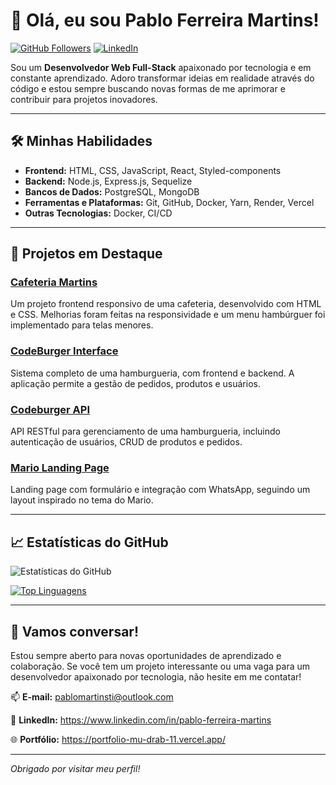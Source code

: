 # 👋 Olá, eu sou Pablo Ferreira Martins!

[![GitHub Followers](https://img.shields.io/github/followers/pablomartinsti?style=social)](https://github.com/pablomartinsti)
[![LinkedIn](https://img.shields.io/badge/LinkedIn-Connect-blue?style=social&logo=linkedin)](https://www.linkedin.com/in/pablo-ferreira-martins)

Sou um **Desenvolvedor Web Full-Stack** apaixonado por tecnologia e em constante aprendizado. Adoro transformar ideias em realidade através do código e estou sempre buscando novas formas de me aprimorar e contribuir para projetos inovadores.

---

## 🛠️ **Minhas Habilidades**

- **Frontend:** HTML, CSS, JavaScript, React, Styled-components
- **Backend:** Node.js, Express.js, Sequelize
- **Bancos de Dados:** PostgreSQL, MongoDB
- **Ferramentas e Plataformas:** Git, GitHub, Docker, Yarn, Render, Vercel
- **Outras Tecnologias:** Docker, CI/CD

---

## 🚀 **Projetos em Destaque**

### [Cafeteria Martins](https://pablomartinsti.github.io/cafeteria-martins/)
Um projeto frontend responsivo de uma cafeteria, desenvolvido com HTML e CSS. Melhorias foram feitas na responsividade e um menu hambúrguer foi implementado para telas menores.

### [CodeBurger Interface](https://github.com/pablomartinsti/CodeBurger-Frontend)
Sistema completo de uma hamburgueria, com frontend e backend. A aplicação permite a gestão de pedidos, produtos e usuários.

### [Codeburger API](https://github.com/pablomartinsti/CodeBurger-Backend)
API RESTful para gerenciamento de uma hamburgueria, incluindo autenticação de usuários, CRUD de produtos e pedidos.

### [Mario Landing Page](https://github.com/pablomartinsti/mario-landing-page)
Landing page com formulário e integração com WhatsApp, seguindo um layout inspirado no tema do Mario.

---

## 📈 **Estatísticas do GitHub**

![Estatísticas do GitHub](https://github-readme-stats.vercel.app/api?username=pablomartinsti&show_icons=true&theme=radical)

[![Top Linguagens](https://github-readme-stats.vercel.app/api/top-langs/?username=pablomartinsti&layout=compact&theme=radical)](https://github.com/anuraghazra/github-readme-stats)

---

## 💬 **Vamos conversar!**

Estou sempre aberto para novas oportunidades de aprendizado e colaboração. Se você tem um projeto interessante ou uma vaga para um desenvolvedor apaixonado por tecnologia, não hesite em me contatar!

📫 **E-mail:** pablomartinsti@outlook.com

🔗 **LinkedIn:** https://www.linkedin.com/in/pablo-ferreira-martins

🌐 **Portfólio:** https://portfolio-mu-drab-11.vercel.app/

---

*Obrigado por visitar meu perfil!*




